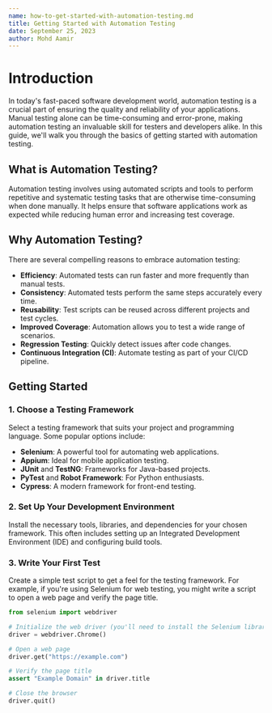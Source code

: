 ```yaml
---
name: how-to-get-started-with-automation-testing.md
title: Getting Started with Automation Testing
date: September 25, 2023
author: Mohd Aamir
---
```


# Introduction

In today's fast-paced software development world, automation testing is a crucial part of ensuring the quality and reliability of your applications. Manual testing alone can be time-consuming and error-prone, making automation testing an invaluable skill for testers and developers alike. In this guide, we'll walk you through the basics of getting started with automation testing.

## What is Automation Testing?

Automation testing involves using automated scripts and tools to perform repetitive and systematic testing tasks that are otherwise time-consuming when done manually. It helps ensure that software applications work as expected while reducing human error and increasing test coverage.

## Why Automation Testing?

There are several compelling reasons to embrace automation testing:

- **Efficiency**: Automated tests can run faster and more frequently than manual tests.
- **Consistency**: Automated tests perform the same steps accurately every time.
- **Reusability**: Test scripts can be reused across different projects and test cycles.
- **Improved Coverage**: Automation allows you to test a wide range of scenarios.
- **Regression Testing**: Quickly detect issues after code changes.
- **Continuous Integration (CI)**: Automate testing as part of your CI/CD pipeline.

## Getting Started

### 1. Choose a Testing Framework

Select a testing framework that suits your project and programming language. Some popular options include:

- **Selenium**: A powerful tool for automating web applications.
- **Appium**: Ideal for mobile application testing.
- **JUnit** and **TestNG**: Frameworks for Java-based projects.
- **PyTest** and **Robot Framework**: For Python enthusiasts.
- **Cypress**: A modern framework for front-end testing.

### 2. Set Up Your Development Environment

Install the necessary tools, libraries, and dependencies for your chosen framework. This often includes setting up an Integrated Development Environment (IDE) and configuring build tools.

### 3. Write Your First Test

Create a simple test script to get a feel for the testing framework. For example, if you're using Selenium for web testing, you might write a script to open a web page and verify the page title.

```python
from selenium import webdriver

# Initialize the web driver (you'll need to install the Selenium library)
driver = webdriver.Chrome()

# Open a web page
driver.get("https://example.com")

# Verify the page title
assert "Example Domain" in driver.title

# Close the browser
driver.quit()
